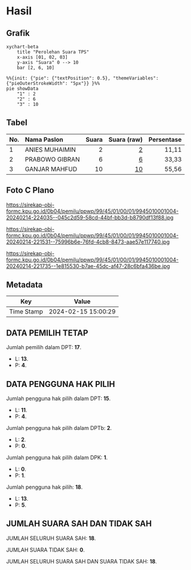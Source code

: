 # Hasil

## Grafik

```mermaid
xychart-beta
    title "Perolehan Suara TPS"
    x-axis [01, 02, 03]
    y-axis "Suara" 0 --> 10
    bar [2, 6, 10]
```

```mermaid
%%{init: {"pie": {"textPosition": 0.5}, "themeVariables": {"pieOuterStrokeWidth": "5px"}} }%%
pie showData
    "1" : 2
    "2" : 6
    "3" : 10
```

## Tabel

| No. | Nama Paslon    | Suara | Suara (raw) | Persentase |
|:--- |:-------------- | -----:| -----------:| ----------:|
| 1   | ANIES MUHAIMIN | 2     | [2][p-1]    | 11,11      |
| 2   | PRABOWO GIBRAN | 6     | [6][p-2]    | 33,33      |
| 3   | GANJAR MAHFUD  | 10    | [10][p-3]   | 55,56      |


[p-1]: https://github.com/gigit-pemilu/pemilu-2024-99-luar-negeri/blob/main/pilpres/hitung-suara/sub/99-luar-negeri/sub/45-harare-zimbabwe/sub/01-harare-zimbabwe/sub/0001-harare-zimbabwe/sub/004-ksk-001/sub/paslon-1.txt
[p-2]: https://github.com/gigit-pemilu/pemilu-2024-99-luar-negeri/blob/main/pilpres/hitung-suara/sub/99-luar-negeri/sub/45-harare-zimbabwe/sub/01-harare-zimbabwe/sub/0001-harare-zimbabwe/sub/004-ksk-001/sub/paslon-2.txt
[p-3]: https://github.com/gigit-pemilu/pemilu-2024-99-luar-negeri/blob/main/pilpres/hitung-suara/sub/99-luar-negeri/sub/45-harare-zimbabwe/sub/01-harare-zimbabwe/sub/0001-harare-zimbabwe/sub/004-ksk-001/sub/paslon-3.txt

## Foto C Plano

https://sirekap-obj-formc.kpu.go.id/0b04/pemilu/ppwp/99/45/01/00/01/9945010001004-20240214-224035--045c2d59-58cd-44bf-bb3d-b8790df13f88.jpg

https://sirekap-obj-formc.kpu.go.id/0b04/pemilu/ppwp/99/45/01/00/01/9945010001004-20240214-221531--75996b6e-76fd-4cb8-8473-aae57e117740.jpg

https://sirekap-obj-formc.kpu.go.id/0b04/pemilu/ppwp/99/45/01/00/01/9945010001004-20240214-221735--1e815530-b7ae-45dc-af47-28c6bfa436be.jpg


## Metadata

| Key        | Value               |
| ---------- | ------------------- |
| Time Stamp | 2024-02-15 15:00:29 |


## DATA PEMILIH TETAP

Jumlah pemilih dalam DPT: **17**.
 * L: **13**.
 * P: **4**.

## DATA PENGGUNA HAK PILIH

Jumlah pengguna hak pilih dalam DPT: **15**.
 * L: **11**.
 * P: **4**.

Jumlah pengguna hak pilih dalam DPTb: **2**.
 * L: **2**.
 * P: **0**.

Jumlah pengguna hak pilih dalam DPK: **1**.
 * L: **0**.
 * P: **1**.

Jumlah pengguna hak pilih: **18**.
 * L: **13**.
 * P: **5**.

## JUMLAH SUARA SAH DAN TIDAK SAH

JUMLAH SELURUH SUARA SAH: **18**.

JUMLAH SUARA TIDAK SAH: **0**.

JUMLAH SELURUH SUARA SAH DAN SUARA TIDAK SAH: **18**.


